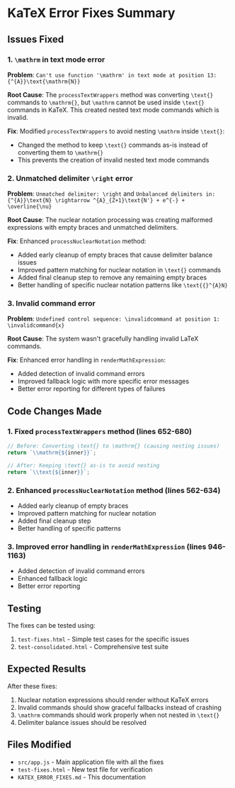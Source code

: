 # KaTeX Error Fixes Summary

## Issues Fixed

### 1. `\mathrm` in text mode error
**Problem**: `Can't use function '\mathrm' in text mode at position 13: {^{A}}\text{\mathrm{N}}`

**Root Cause**: The `processTextWrappers` method was converting `\text{}` commands to `\mathrm{}`, but `\mathrm` cannot be used inside `\text{}` commands in KaTeX. This created nested text mode commands which is invalid.

**Fix**: Modified `processTextWrappers` to avoid nesting `\mathrm` inside `\text{}`:
- Changed the method to keep `\text{}` commands as-is instead of converting them to `\mathrm{}`
- This prevents the creation of invalid nested text mode commands

### 2. Unmatched delimiter `\right` error
**Problem**: `Unmatched delimiter: \right` and `Unbalanced delimiters in: {^{A}}\text{N} \rightarrow ^{A}_{Z+1}\text{N'} + e^{-} + \overline{\nu}`

**Root Cause**: The nuclear notation processing was creating malformed expressions with empty braces and unmatched delimiters.

**Fix**: Enhanced `processNuclearNotation` method:
- Added early cleanup of empty braces that cause delimiter balance issues
- Improved pattern matching for nuclear notation in `\text{}` commands
- Added final cleanup step to remove any remaining empty braces
- Better handling of specific nuclear notation patterns like `\text{{}^{A}N}`

### 3. Invalid command error
**Problem**: `Undefined control sequence: \invalidcommand at position 1: \invalidcommand{x}`

**Root Cause**: The system wasn't gracefully handling invalid LaTeX commands.

**Fix**: Enhanced error handling in `renderMathExpression`:
- Added detection of invalid command errors
- Improved fallback logic with more specific error messages
- Better error reporting for different types of failures

## Code Changes Made

### 1. Fixed `processTextWrappers` method (lines 652-680)
```javascript
// Before: Converting \text{} to \mathrm{} (causing nesting issues)
return `\\mathrm{${inner}}`;

// After: Keeping \text{} as-is to avoid nesting
return `\\text{${inner}}`;
```

### 2. Enhanced `processNuclearNotation` method (lines 562-634)
- Added early cleanup of empty braces
- Improved pattern matching for nuclear notation
- Added final cleanup step
- Better handling of specific patterns

### 3. Improved error handling in `renderMathExpression` (lines 946-1163)
- Added detection of invalid command errors
- Enhanced fallback logic
- Better error reporting

## Testing

The fixes can be tested using:
1. `test-fixes.html` - Simple test cases for the specific issues
2. `test-consolidated.html` - Comprehensive test suite

## Expected Results

After these fixes:
1. Nuclear notation expressions should render without KaTeX errors
2. Invalid commands should show graceful fallbacks instead of crashing
3. `\mathrm` commands should work properly when not nested in `\text{}`
4. Delimiter balance issues should be resolved

## Files Modified

- `src/app.js` - Main application file with all the fixes
- `test-fixes.html` - New test file for verification
- `KATEX_ERROR_FIXES.md` - This documentation